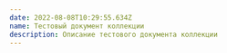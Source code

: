 ```yaml
---
date: 2022-08-08T10:29:55.634Z
name: Тестовый документ коллекции
description: Описание тестового документа коллекции
---
```

